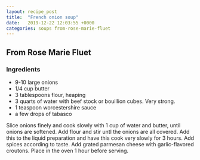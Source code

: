 ```yaml
---
layout: recipe_post
title:  "French onion soup"
date:   2019-12-22 12:03:55 +0000
categories: soups from-rose-marie-fluet
---
```


## From Rose Marie Fluet
### Ingredients
* 9-10 large onions
* 1/4 cup butter
* 3 tablespoons flour, heaping
* 3 quarts of water with beef stock or bouillion cubes. Very strong.
* 1 teaspoon worcestershire sauce
* a few drops of tabasco


Slice onions finely and cook slowly with 1 cup of water and butter, until onions are softened. Add flour and stir untl the onions are all covered. Add this to the liquid preparation and have this cook very slowly for 3 hours. Add spices according to taste. Add grated parmesan cheese with garlic-flavored croutons. Place in the oven 1 hour before serving.
